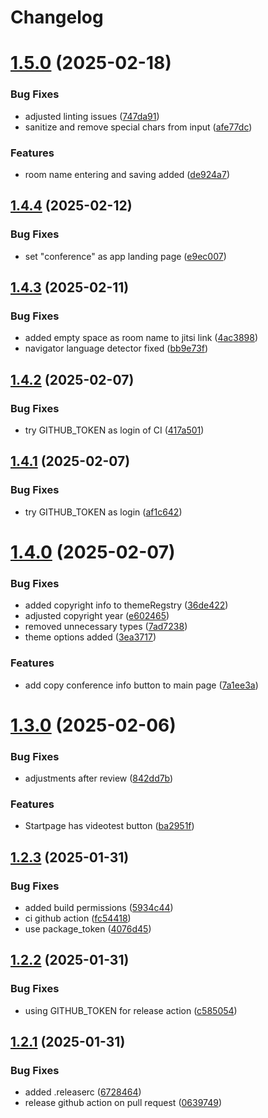 # Changelog

# [1.5.0](https://github.com/nordeck/ovc-frontend/compare/v1.4.4...v1.5.0) (2025-02-18)


### Bug Fixes

* adjusted linting issues ([747da91](https://github.com/nordeck/ovc-frontend/commit/747da91c2ebe02b4c59f06f7b62d9d04bb7f1912))
* sanitize and remove special chars from input ([afe77dc](https://github.com/nordeck/ovc-frontend/commit/afe77dc64401b1af552ae43fb88c337da3a6e8c4))


### Features

* room name entering and saving added ([de924a7](https://github.com/nordeck/ovc-frontend/commit/de924a725a893a891bcd2cee6b5f84b2d3ed9698))

## [1.4.4](https://github.com/nordeck/ovc-frontend/compare/v1.4.3...v1.4.4) (2025-02-12)


### Bug Fixes

* set "conference" as app landing page ([e9ec007](https://github.com/nordeck/ovc-frontend/commit/e9ec00750306664e493f07823cb83cd8386f2c13))

## [1.4.3](https://github.com/nordeck/ovc-frontend/compare/v1.4.2...v1.4.3) (2025-02-11)


### Bug Fixes

* added empty space as room name to jitsi link ([4ac3898](https://github.com/nordeck/ovc-frontend/commit/4ac38989e55220b3987eea89824fe9b7646ede7e))
* navigator language detector fixed ([bb9e73f](https://github.com/nordeck/ovc-frontend/commit/bb9e73f01be12fc055adfd3d803ebddb90220c52))

## [1.4.2](https://github.com/nordeck/ovc-frontend/compare/v1.4.1...v1.4.2) (2025-02-07)


### Bug Fixes

* try GITHUB_TOKEN as login of CI ([417a501](https://github.com/nordeck/ovc-frontend/commit/417a5015e7362eb2b6ceb6a1f0135d1173bfcc2e))

## [1.4.1](https://github.com/nordeck/ovc-frontend/compare/v1.4.0...v1.4.1) (2025-02-07)


### Bug Fixes

* try GITHUB_TOKEN as login ([af1c642](https://github.com/nordeck/ovc-frontend/commit/af1c6422f7cbdaf639465a59ebdd6e84cceaeeb9))

# [1.4.0](https://github.com/nordeck/ovc-frontend/compare/v1.3.0...v1.4.0) (2025-02-07)


### Bug Fixes

* added copyright info to themeRegstry ([36de422](https://github.com/nordeck/ovc-frontend/commit/36de4222606d66eb7af2fe52d22fdc360bb42e02))
* adjusted copyright year ([e602465](https://github.com/nordeck/ovc-frontend/commit/e60246545114abc3c88b50b9b02cc8f8ed0dd511))
* removed unnecessary types ([7ad7238](https://github.com/nordeck/ovc-frontend/commit/7ad72380b7e2e933e881715d05f0020b4dc63ab1))
* theme options added ([3ea3717](https://github.com/nordeck/ovc-frontend/commit/3ea3717c3e7f10fc4b593d173817c393ab9f8527))


### Features

* add copy conference info button to main page ([7a1ee3a](https://github.com/nordeck/ovc-frontend/commit/7a1ee3a3a855e9ce453804b3a0ca33512257dfe1))

# [1.3.0](https://github.com/nordeck/ovc-frontend/compare/v1.2.3...v1.3.0) (2025-02-06)


### Bug Fixes

* adjustments after review ([842dd7b](https://github.com/nordeck/ovc-frontend/commit/842dd7b40565aaaf83c441e8ad94896d48a49588))


### Features

* Startpage has videotest button ([ba2951f](https://github.com/nordeck/ovc-frontend/commit/ba2951faff75160ffb55afdca208ac756db41047))

## [1.2.3](https://github.com/nordeck/ovc-frontend/compare/v1.2.2...v1.2.3) (2025-01-31)


### Bug Fixes

* added  build permissions ([5934c44](https://github.com/nordeck/ovc-frontend/commit/5934c44776750034d00584632d9aec74aebd1b41))
* ci github action ([fc54418](https://github.com/nordeck/ovc-frontend/commit/fc544185721d2ab4dc0be661489c283ac32c3ed6))
* use package_token ([4076d45](https://github.com/nordeck/ovc-frontend/commit/4076d45d9de706ef9866fb5f411fdf4c07e58d09))

## [1.2.2](https://github.com/nordeck/ovc-frontend/compare/v1.2.1...v1.2.2) (2025-01-31)


### Bug Fixes

* using GITHUB_TOKEN for release action ([c585054](https://github.com/nordeck/ovc-frontend/commit/c585054fb421f97c81a956c38246a054e07c505c))

## [1.2.1](https://github.com/nordeck/ovc-frontend/compare/v1.2.0...v1.2.1) (2025-01-31)


### Bug Fixes

* added .releaserc ([6728464](https://github.com/nordeck/ovc-frontend/commit/6728464556f6da6138f4ce98fe2d4ee29fec4649))
* release github action on pull request ([0639749](https://github.com/nordeck/ovc-frontend/commit/0639749634ea445730c02864a5d49fa9a5c6c140))
